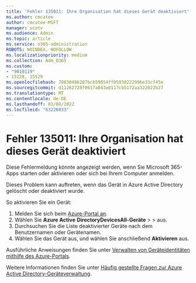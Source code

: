 ```yaml
---
title: 'Fehler 135011: Ihre Organisation hat dieses Gerät deaktiviert'
ms.author: cmcatee
author: cmcatee-MSFT
manager: scotv
ms.audience: Admin
ms.topic: article
ms.service: o365-administration
ROBOTS: NOINDEX, NOFOLLOW
ms.localizationpriority: medium
ms.collection: Adm_O365
ms.custom:
- "9010119"
- 15228, 15529
ms.openlocfilehash: 70830486287bcb59054ff05938222996e33cf45e
ms.sourcegitcommit: d11262728f0617a843a0117cb5172aa322022b27
ms.translationtype: MT
ms.contentlocale: de-DE
ms.lasthandoff: 03/08/2022
ms.locfileid: "63226833"
---
```

# <a name="error-135011-your-organization-has-disabled-this-device"></a>Fehler 135011: Ihre Organisation hat dieses Gerät deaktiviert

Diese Fehlermeldung könnte angezeigt werden, wenn Sie Microsoft 365-Apps starten oder aktivieren oder sich bei Ihrem Computer anmelden.

Dieses Problem kann auftreten, wenn das Gerät in Azure Active Directory gelöscht oder deaktiviert wurde.

So aktivieren Sie ein Gerät:

1. Melden Sie sich beim [Azure-Portal an](https://portal.azure.com/).
1. Wählen Sie **Azure Active** **DirectoryDevicesAll-Geräte** >  >  aus.[](https://portal.azure.com/#blade/Microsoft_AAD_Devices/DevicesMenuBlade/Devices/menuId/)
1. Durchsuchen Sie die Liste deaktivierter Geräte nach dem Benutzernamen oder Gerätenamen.
1. Wählen Sie das Gerät aus, und wählen Sie anschließend **Aktivieren** aus.

Ausführliche Anweisungen finden Sie unter [Verwalten von Geräteidentitäten mithilfe des Azure-Portals](https://docs.microsoft.com/azure/active-directory/devices/device-management-azure-portal#enable-or-disable-an-azure-ad-device).

Weitere Informationen finden Sie unter [Häufig gestellte Fragen zur Azure Active Directory-Geräteverwaltung](https://docs.microsoft.com/azure/active-directory/devices/faq).
